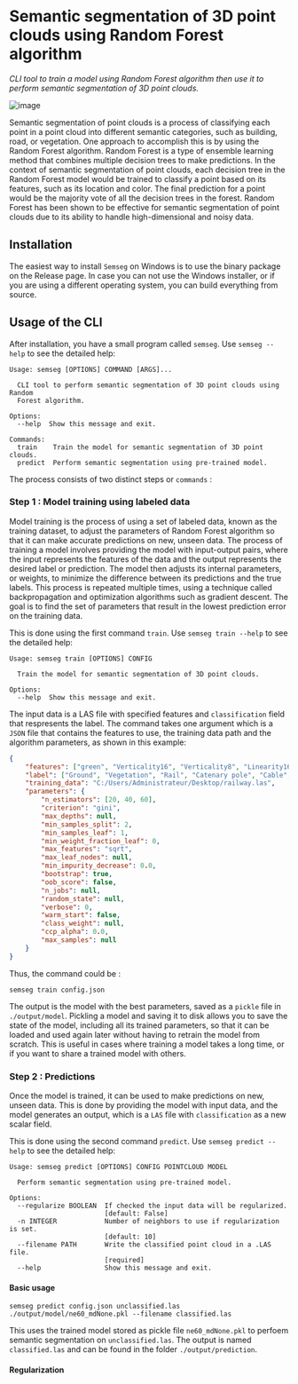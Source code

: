 # Semantic segmentation of 3D point clouds using Random Forest algorithm
*CLI tool to train a model using Random Forest algorithm then use it to perform semantic segmentation of 3D point clouds.*

![image](https://user-images.githubusercontent.com/72500344/214625563-d048d13f-b1d5-42c4-afd0-db906ca9f93e.png)

Semantic segmentation of point clouds is a process of classifying each point in a point cloud into different semantic categories, such as building, road, or vegetation. One approach to accomplish this is by using the Random Forest algorithm. Random Forest is a type of ensemble learning method that combines multiple decision trees to make predictions. In the context of semantic segmentation of point clouds, each decision tree in the Random Forest model would be trained to classify a point based on its features, such as its location and color. The final prediction for a point would be the majority vote of all the decision trees in the forest. Random Forest has been shown to be effective for semantic segmentation of point clouds due to its ability to handle high-dimensional and noisy data.

## Installation

The easiest way to install <code>Semseg</code> on Windows is to use the binary package on the Release page. In case you can not use the Windows installer, or if you are using a different operating system, you can build everything from source.

## Usage of the CLI

After installation, you have a small program called <code>semseg</code>. Use <code>semseg --help</code> to see the detailed help:

```
Usage: semseg [OPTIONS] COMMAND [ARGS]...

  CLI tool to perform semantic segmentation of 3D point clouds using Random
  Forest algorithm.

Options:
  --help  Show this message and exit.

Commands:
  train    Train the model for semantic segmentation of 3D point clouds.   
  predict  Perform semantic segmentation using pre-trained model.
```

The process consists of two distinct steps or <code>commands</code> :

### Step 1 : Model training using labeled data

Model training is the process of using a set of labeled data, known as the training dataset, to adjust the parameters of Random Forest algorithm so that it can make accurate predictions on new, unseen data. The process of training a model involves providing the model with input-output pairs, where the input represents the features of the data and the output represents the desired label or prediction. The model then adjusts its internal parameters, or weights, to minimize the difference between its predictions and the true labels. This process is repeated multiple times, using a technique called backpropagation and optimization algorithms such as gradient descent. The goal is to find the set of parameters that result in the lowest prediction error on the training data.

This is done using the first command <code>train</code>. Use <code>semseg train --help</code> to see the detailed help:

```
Usage: semseg train [OPTIONS] CONFIG

  Train the model for semantic segmentation of 3D point clouds.

Options:
  --help  Show this message and exit.
```

The input data is a LAS file with specified features and <code>classification</code> field that respresents the label. The command takes one argument which is a <code>JSON</code> file that contains the features to use, the training data path and the algorithm parameters, as shown in this example:

```json
{
    "features": ["green", "Verticality16", "Verticality8", "Linearity16", "Linearity8", "Planarity16", "Planarity8", "Surfacevariation5", "Numberneighbors10"],
    "label": ["Ground", "Vegetation", "Rail", "Catenary pole", "Cable", "Infrastructure"],
    "training_data": "C:/Users/Administrateur/Desktop/railway.las",
    "parameters": {
        "n_estimators": [20, 40, 60],
        "criterion": "gini",
        "max_depths": null,
        "min_samples_split": 2,
        "min_samples_leaf": 1,
        "min_weight_fraction_leaf": 0,
        "max_features": "sqrt",
        "max_leaf_nodes": null,
        "min_impurity_decrease": 0.0,
        "bootstrap": true,
        "oob_score": false,
        "n_jobs": null,
        "random_state": null,
        "verbose": 0,
        "warm_start": false,
        "class_weight": null,
        "ccp_alpha": 0.0,
        "max_samples": null
    }
}
```

Thus, the command could be :

```
semseg train config.json
```

The output is the model with the best parameters, saved as a <code>pickle</code> file in <code>./output/model</code>.
Pickling a model and saving it to disk allows you to save the state of the model, including all its trained parameters, so that it can be loaded and used again later without having to retrain the model from scratch. This is useful in cases where training a model takes a long time, or if you want to share a trained model with others.

### Step 2 : Predictions

Once the model is trained, it can be used to make predictions on new, unseen data. This is done by providing the model with input data, and the model generates an output, which is a <code>LAS</code> file with <code>classification</code> as a new scalar field.

This is done using the second command <code>predict</code>. Use <code>semseg predict --help</code> to see the detailed help:

```
Usage: semseg predict [OPTIONS] CONFIG POINTCLOUD MODEL

  Perform semantic segmentation using pre-trained model.

Options:
  --regularize BOOLEAN  If checked the input data will be regularized.      
                        [default: False]
  -n INTEGER            Number of neighbors to use if regularization is set.
                        [default: 10]
  --filename PATH       Write the classified point cloud in a .LAS file.    
                        [required]
  --help                Show this message and exit.
```

#### Basic usage

```
semseg predict config.json unclassified.las ./output/model/ne60_mdNone.pkl --filename classified.las
```

This uses the trained model stored as pickle file <code>ne60_mdNone.pkl</code> to perfoem semantic segmentation on <code>unclassified.las</code>. The output is named <code>classified.las</code> and can be found in the folder <code>./output/prediction</code>.

#### Regularization

